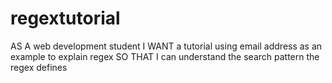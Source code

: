 # regextutorial
AS A web development student I WANT a tutorial using email address as an example to explain regex SO THAT I can understand the search pattern the regex defines
